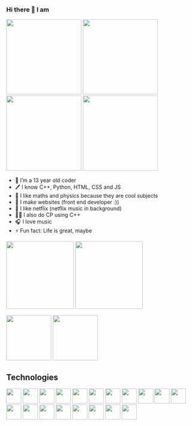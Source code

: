 ### Hi there 👋 I am 
<p float="left">
<img src="https://i.pinimg.com/originals/ac/17/f9/ac17f964ae5b5ce11424d7ec579db025.gif" width="200px" height="200px">
<img src="https://cdn.dribbble.com/users/678328/screenshots/4544844/z.gif" width="200px" height="200px">
<img src="https://cdn.dribbble.com/users/736741/screenshots/4050316/_m.gif" width="200px" height="200px">
<img src="https://cdn.dribbble.com/users/400493/screenshots/1557548/a_dribbble.gif" width="200px" height="200px">
</p>

- 🥇 I’m a 13 year old coder
- 🖊 I know C++, Python, HTML, CSS and JS
- 📐 I like maths and physics because they are cool subjects 
- 📂 I make websites (front end developer :))
- 🤟 I like netflix (netflix music in background)
- 👩‍🎓 I also do CP using C++
- 🎧 I love music 
- ⚡ Fun fact: Life is great, maybe

<p float="left">
<img height="180em" src="https://github-readme-stats.vercel.app/api/top-langs/?username=Izma810&theme=radical&hide_border=true"/>
<img height="180em" src="https://github-readme-stats.vercel.app/api?username=Izma810&show_icons=true&hide_border=true&&count_private=true&include_all_commits=true&theme=radical" />
</p>
<p float="left">
<img height="120em" src="https://github-readme-stats.vercel.app/api/pin/?username=Izma810&repo=Endangered-animals-website&theme=radical&hide_border=true"/>
<img height="120em" src="https://github-readme-stats.vercel.app/api/pin/?username=Izma810&repo=Quonto-Quiz-Website&theme=radical&hide_border=true"/>
</p>

<h2>Technologies</h2>

<p float="left">
<a href="#"><img width="40px" height="40px" src="https://cdn.worldvectorlogo.com/logos/c.svg"/></a>
<a href="#"><img width="40px" height="40px" src="https://img.icons8.com/dusk/64/000000/javascript-logo.png"/></a>  
<a href="#"><img width="40px" height="40px" src="https://img.icons8.com/dusk/64/000000/css3.png"/></a>
<a href="#"><img width="40px" height="40px" src="https://img.icons8.com/dusk/64/000000/html-5.png"/></a>
<a href="#"><img width="40px" height="40px" src="https://img.icons8.com/color/48/000000/python.png"/></a>
<a href="#"><img width="40px" height="40px" src="https://img.icons8.com/dusk/64/000000/react.png"/></a>
<a href="#"><img width="40px" height="40px" src="https://img.icons8.com/color/48/000000/angularjs.png"/></a>
<a href="#"><img width="40px" height="40px" src="https://img.icons8.com/color/48/000000/nodejs.png"/></a>
<a href="#"><img width="40px" height="40px" src="https://img.icons8.com/plasticine/100/000000/discord-logo.png"/></a>
<a href="#"><img width="40px" height="40px" src="https://img.icons8.com/plasticine/100/000000/github.png"/></a>
<a href="#"><img width="40px" height="40px" src="https://img.icons8.com/cute-clipart/100/000000/youtube.png"/></a>
<a href="#"><img width="40px" height="40px" src="https://img.icons8.com/doodle/48/000000/spotify.png"/></a>
<a href="#"><img width="40px" height="40px" src="https://img.icons8.com/plasticine/100/000000/visual-studio-code-2019.png"/></a>
<a href="#"><img width="40px" height="40px" src="https://img.icons8.com/fluent/48/000000/sublime-text.png"/></a>
<a href="#"><img width="40px" height="40px" src="https://img.icons8.com/doodle/48/000000/gmail.png"/></a>
<a href="#"><img width="40px" height="40px" src="https://img.icons8.com/plasticine/100/000000/adobe-premiere-pro.png"/></a>
<a href="#"><img width="40px" height="40px" src="https://img.icons8.com/color/48/000000/python.png"/></a>
  <a href="#"><img width="40px" height="40px" src="https://img.icons8.com/color/48/000000/python.png"/></a>
  <a href="#"><img width="40px" height="40px" src="https://img.icons8.com/color/48/000000/python.png"/></a>
</p>

